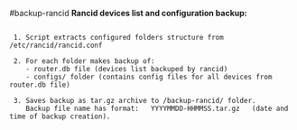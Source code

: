 #backup-rancid
**Rancid devices list and configuration backup:** 
```

 1. Script extracts configured folders structure from /etc/rancid/rancid.conf

 2. For each folder makes backup of:
    - router.db file (devices list backuped by rancid)
    - configs/ folder (contains config files for all devices from router.db file)

 3. Saves backup as tar.gz archive to /backup-rancid/ folder.
    Backup file name has format:   YYYYMMDD-HHMMSS.tar.gz   (date and time of backup creation).

```
